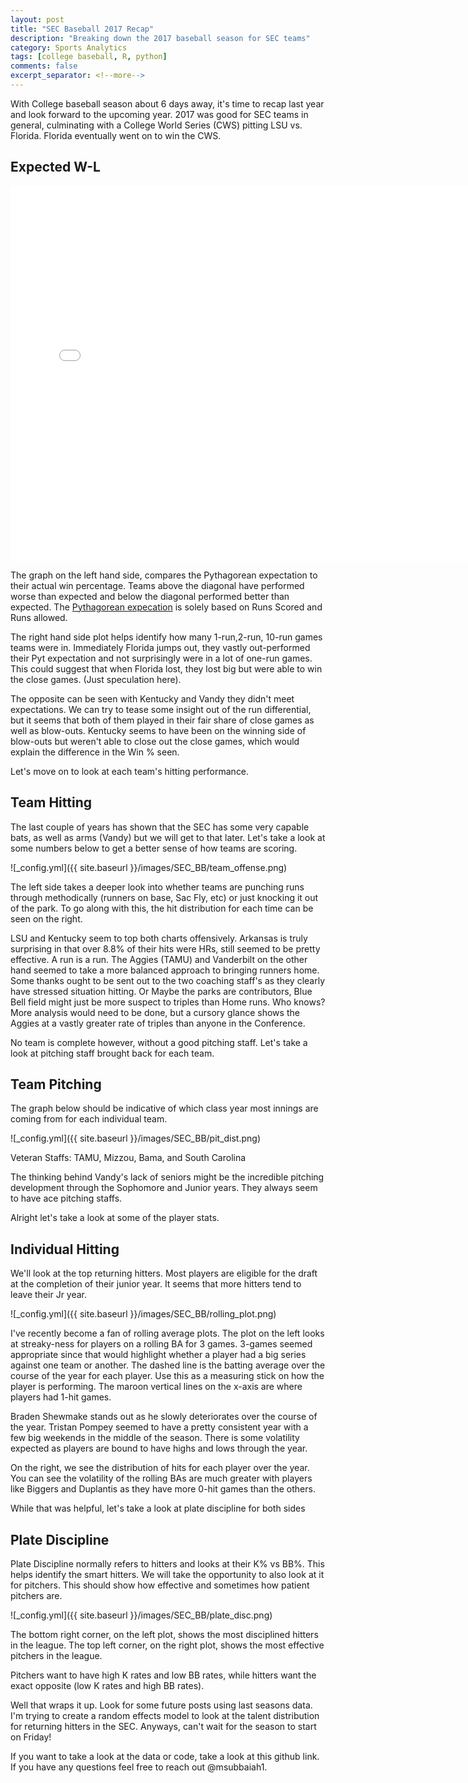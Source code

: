 ```yaml
---
layout: post
title: "SEC Baseball 2017 Recap"
description: "Breaking down the 2017 baseball season for SEC teams"
category: Sports Analytics
tags: [college baseball, R, python]
comments: false
excerpt_separator: <!--more-->
---
```


With College baseball season about 6 days away, it's time to recap last year and look forward to the upcoming year. 2017 was good for SEC teams in general, culminating with a College World Series (CWS) pitting LSU vs. Florida. Florida eventually went on to win the CWS.

<!--more-->

Expected W-L
------------

<iframe class="huge" src="/images/SEC_BB/record_plots.png"
    style="max-width = 100%"
    sandbox="allow-same-origin allow-scripts"
    width="150%"
    height="600"
    scrolling="no"
    seamless="seamless"
    frameborder="0">
</iframe>


The graph on the left hand side, compares the Pythagorean expectation to their actual win percentage. Teams above the diagonal have performed worse than expected and below the diagonal performed better than expected. The [Pythagorean expecation](https://www.fangraphs.com/library/principles/expected-wins-and-losses/) is solely based on Runs Scored and Runs allowed.

The right hand side plot helps identify how many 1-run,2-run, 10-run games teams were in. Immediately Florida jumps out, they vastly out-performed their Pyt expectation and not surprisingly were in a lot of one-run games. This could suggest that when Florida lost, they lost big but were able to win the close games. (Just speculation here).

The opposite can be seen with Kentucky and Vandy they didn't meet expectations. We can try to tease some insight out of the run differential, but it seems that both of them played in their fair share of close games as well as blow-outs. Kentucky seems to have been on the winning side of blow-outs but weren't able to close out the close games, which would explain the difference in the Win % seen.

Let's move on to look at each team's hitting performance.

Team Hitting
------------

The last couple of years has shown that the SEC has some very capable bats, as well as arms (Vandy) but we will get to that later. Let's take a look at some numbers below to get a better sense of how teams are scoring.

![_config.yml]({{ site.baseurl }}/images/SEC_BB/team_offense.png)

The left side takes a deeper look into whether teams are punching runs through methodically (runners on base, Sac Fly, etc) or just knocking it out of the park. To go along with this, the hit distribution for each time can be seen on the right.

LSU and Kentucky seem to top both charts offensively. Arkansas is truly surprising in that over 8.8% of their hits were HRs, still seemed to be pretty effective. A run is a run. The Aggies (TAMU) and Vanderbilt on the other hand seemed to take a more balanced approach to bringing runners home. Some thanks ought to be sent out to the two coaching staff's as they clearly have stressed situation hitting. Or Maybe the parks are contributors, Blue Bell field might just be more suspect to triples than Home runs. Who knows? More analysis would need to be done, but a cursory glance shows the Aggies at a vastly greater rate of triples than anyone in the Conference.

No team is complete however, without a good pitching staff. Let's take a look at pitching staff brought back for each team.

Team Pitching
-------------

The graph below should be indicative of which class year most innings are coming from for each individual team.

![_config.yml]({{ site.baseurl }}/images/SEC_BB/pit_dist.png)


Veteran Staffs: TAMU, Mizzou, Bama, and South Carolina

The thinking behind Vandy's lack of seniors might be the incredible pitching development through the Sophomore and Junior years. They always seem to have ace pitching staffs.

Alright let's take a look at some of the player stats.

Individual Hitting
------------------

We'll look at the top returning hitters. Most players are eligible for the draft at the completion of their junior year. It seems that more hitters tend to leave their Jr year.

![_config.yml]({{ site.baseurl }}/images/SEC_BB/rolling_plot.png)

I've recently become a fan of rolling average plots. The plot on the left looks at streaky-ness for players on a rolling BA for 3 games. 3-games seemed appropriate since that would highlight whether a player had a big series against one team or another. The dashed line is the batting average over the course of the year for each player. Use this as a measuring stick on how the player is performing. The maroon vertical lines on the x-axis are where players had 1-hit games.

Braden Shewmake stands out as he slowly deteriorates over the course of the year. Tristan Pompey seemed to have a pretty consistent year with a few big weekends in the middle of the season. There is some volatility expected as players are bound to have highs and lows through the year.

On the right, we see the distribution of hits for each player over the year. You can see the volatility of the rolling BAs are much greater with players like Biggers and Duplantis as they have more 0-hit games than the others.

While that was helpful, let's take a look at plate discipline for both sides

Plate Discipline
---------------

Plate Discipline normally refers to hitters and looks at their K% vs BB%. This helps identify the smart hitters. We will take the opportunity to also look at it for pitchers. This should show how effective and sometimes how patient pitchers are.

![_config.yml]({{ site.baseurl }}/images/SEC_BB/plate_disc.png)

The bottom right corner, on the left plot, shows the most disciplined hitters in the league. The top left corner, on the right plot, shows the most effective pitchers in the league.

Pitchers want to have high K rates and low BB rates, while hitters want the exact opposite (low K rates and high BB rates).

Well that wraps it up. Look for some future posts using last seasons data. I'm trying to create a random effects model to look at the talent distribution for returning hitters in the SEC. Anyways, can't wait for the season to start on Friday!

If you want to take a look at the data or code, take a look at this github link. If you have any questions feel free to reach out @msubbaiah1.
